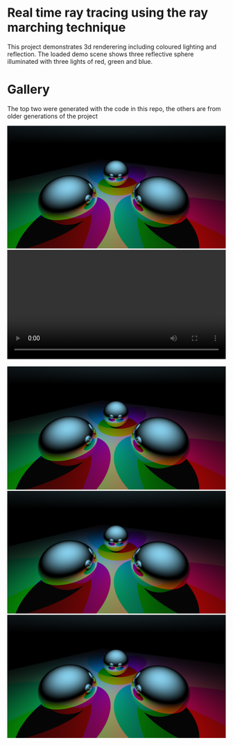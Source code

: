 # Real time ray tracing using the ray marching technique

This project demonstrates 3d renderering including coloured lighting and reflection.
The loaded demo scene shows three reflective sphere illuminated with three lights of red, green and blue.

# Gallery

The top two were generated with the code in this repo, the others are from older generations of the project

![image](image1.png)
<video width=100% height=auto controls>
  <source src="video1.mp4" type="video/mp4">
</video>


![image](image1.png)
![image](image1.png)
![image](image1.png)